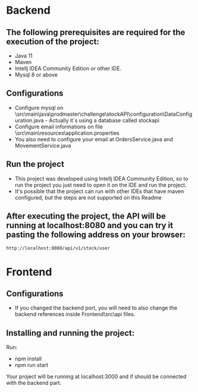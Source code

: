 # Backend

## The following prerequisites are required for the execution of the project:

- Java 11
- Maven
- Intellj IDEA Community Edition or other IDE.
- Mysql 8 or above

## Configurations
- Configure mysql on \src\main\java\prodmaster\challenge\stockAPI\configuration\DataConfiguration.java - Actually it´s using a database called stockapi
- Configure email informations on file \src\main\resources\application.properties
- You also need to configure your email at OrdersService.java and MovementService.java

## Run the project

- This project was developed using Intellj IDEA Community Edition, so to run the project you just need to open it on the IDE and run the project.
- It's possible that the project can run with other IDEs that have maven configured, but the steps are not supported on this Readme

## After executing the project, the API will be running at localhost:8080 and you can try it pasting the following address on your browser:

```
http://localhost:8080/api/v1/stock/user
```

# Frontend

## Configurations
- If you changed the backend port, you will need to also change the backend references inside Frontend\src\api files.

## Installing and running the project:
Run:
- npm install
- npm run start

Your project will be running at localhost:3000 and if should be connected with the backend part.



